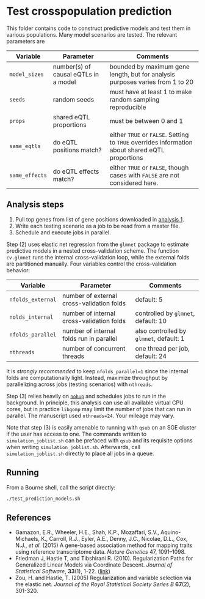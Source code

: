 # Test crosspopulation prediction

This folder contains code to construct predictive models and test them in various populations.
Many model scenarios are tested. The relevant parameters are

| Variable | Parameter | Comments |
| --- | --- | --- |
| `model_sizes` | number(s) of causal eQTLs in a model | bounded by maximum gene length, but for analysis purposes varies from 1 to 20 |
| `seeds` | random seeds | must have at least 1 to make random sampling reproducible |
| `props` | shared eQTL proportions | must be between 0 and 1 |
| `same_eqtls` | do eQTL positions match? | either `TRUE` or `FALSE`. Setting to `TRUE` overrides information about shared eQTL proportions |
| `same_effects` | do eQTL effects match? | either `TRUE` or `FALSE`, though cases with `FALSE` are not considered here. |


## Analysis steps
1. Pull top genes from list of gene positions downloaded in [analysis 1](../01_simulate_populations/README.md).
2. Write each testing scenario as a job to be read from a master file. 
3. Schedule and execute jobs in parallel. 

Step (2) uses elastic net regression from the `glmnet` package to estimate predictive models in a nested cross-validation scheme.
The function `cv.glmnet` runs the internal cross-validation loop, while the external folds are partitioned manually.
Four variables control the cross-validation behavior:

| Variable | Parameter | Comments |
| --- | --- | --- |
| `nfolds_external` | number of external cross-validation folds | default: 5 |
| `nolds_internal` | number of internal cross-validation folds | controlled by `glmnet`, default: 10 |
| `nfolds_parallel` | number of internal folds run in parallel | also controlled by `glmnet`, default: 1 | 
| `nthreads` | number of concurrent threads | one thread per job, default: 24 |

It is _strongly recommended_ to keep `nfolds_parallel=1` since the internal folds are computationally light.
Instead, maximize throughput by parallelizing across jobs (testing scenarios) with `nthreads`.

Step (3) relies heavily on [`nohup`](https://en.wikipedia.org/wiki/Nohup) and schedules jobs to run in the background. 
In principle, this analysis can use all available virtual CPU cores, but in practice `libgomp` may limit the number of jobs that can run in parallel.
The manuscript used `nthreads=24`.
Your mileage may vary.

Note that step (3) is easily amenable to running with `qsub` on an SGE cluster if the user has access to one.
The commands written to `simulation_joblist.sh` can be prefaced with `qsub` and its requisite options when writing `simulation_joblist.sh`.
Afterwards, call `simulation_joblist.sh` directly to place all jobs in a queue.

## Running
From a Bourne shell, call the script directly:
```bash
./test_prediction_models.sh
```


## References
* Gamazon, E.R., Wheeler, H.E., Shah, K.P., Mozaffari, S.V., Aquino-Michaels, K., Carroll, R.J., Eyler, A.E., Denny, J.C., Nicolae, D.L., Cox, N.J., _et al._ (2015) A gene-based association method for mapping traits using reference transcriptome data. _Nature Genetics_ 47, 1091–1098.
* Friedman J, Hastie T, and Tibshirani R. (2010). Regularization Paths for Generalized Linear Models via Coordinate Descent. _Journal of Statistical Software_, **33**(1), 1-22. ([link](http://www.jstatsoft.org/v33/i01/.))
* Zou, H. and Hastie, T. (2005) Regularization and variable selection via the elastic net. _Journal of the Royal Statistical Society Series B_ **67**(2), 301-320.
